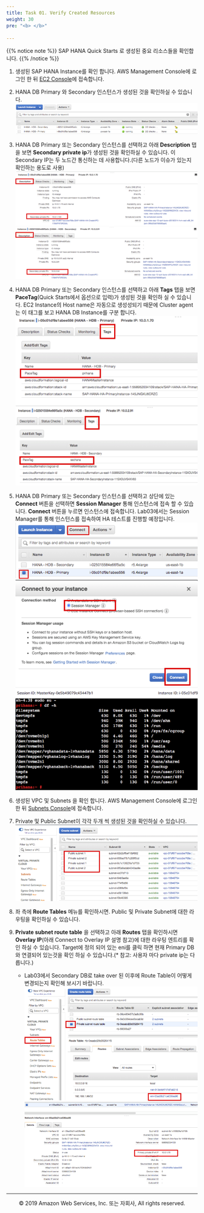 ```yaml
---
title: Task 01. Verify Created Resources
weight: 30
pre: "<b> </b>"

---
```


{{% notice note %}}
SAP HANA Quick Starts 로 생성된 중요 리소스들을 확인합니다.
{{% /notice %}}

1. 생성된 SAP HANA Instance를 확인 합니다. AWS Management Console에 로그인 한 뒤 [EC2 Console](https://console.aws.amazon.com/ec2/v2/home?region=us-east-1#Instances:sort=instanceId)에 접속합니다.
2. HANA DB Primary 와 Secondary 인스턴스가 생성된 것을 확인하실 수 있습니다.
![image02-01](images/02-01.png)
3. HANA DB Primary 또는 Secondary 인스턴스를 선택하고 아래 **Description** 탭을 보면 **Secondary private ip**가 생성된 것을 확인하실 수 있습니다. 이 Secondary IP는 두 노드간 통신하는 데 사용합니다.(다른 노드가 이슈가 있는지 확인하는 용도로 사용)
![image02-02](images/02-02.png)
![image02-03](images/02-03.png)
4. HANA DB Primary 또는 Secondary 인스턴스를 선택하고 아래 **Tags** 탭을 보면 **PaceTag**(Quick Starts에서 옵션으로 입력)가 생성된 것을 확인하 실 수 있습니다. EC2 Instance의 Host name은 자동으로 생성성되기 때문에 Cluster agent는 이 태그를 보고 HANA DB Instance를 구분 합니다.
![image02-04](images/02-04.png)
![image02-05](images/02-05.png)
5. HANA DB Primary 또는 Secondary 인스턴스를 선택하고 상단에 있는 **Connect** 버튼을 선택하면 **Session Manager** 통해 인스턴스에 접속 할 수 있습니다.
**Connect** 버튼을 누르면 인스턴스에 접속합니다. Lab03에서는 Session Manager를 통해 인스턴스를 접속하여 HA 테스트를 진행할 예정입니다.
![image02-06](images/02-06.png)
![image02-07](images/02-07.png)
![image02-08](images/02-08.png)

6. 생성된 VPC 및 Subnets 을 확인 합니다. AWS Management Console에 로그인 한 뒤 [Subnets Console](https://console.aws.amazon.com/vpc/home?region=us-east-1#subnets:sort=SubnetId)에 접속합니다.
7. Private 및 Public Subnet이 각각 두개 씩 생성된 것을 확인하실 수 있습니다.  
![image02-09](images/02-09.png)
8. 좌 측에 **Route Tables** 메뉴를 확인하시면. Public 및 Private Subnet에 대한 라우팅을 확인하실 수 있습니다.
9. **Private subnet route table** 을 선택하고 아래 **Routes** 탭을 확인하시면 **Overlay IP**(아래 Connect to Overlay IP 설명 참고)에 대한 라우팅 엔트리를 확인 하실 수 있습니다. Target에 정의 되어 있는 eni를 클릭 하면 현재 Primary DB와 연결되어 있는것을 확인 하실 수 있습니다.(* 참고: 사용자 마다 private ip는 다릅니다.)
    * Lab03에서 Secondary DB로 take over 된 이후에 Route Table이 어떻게 변경되는지 확인해 보시기 바랍니다.  
![image02-10](images/02-10.png)
![image02-11](images/02-11.png)



---
<p align="center">
© 2019 Amazon Web Services, Inc. 또는 자회사, All rights reserved.
</p>
